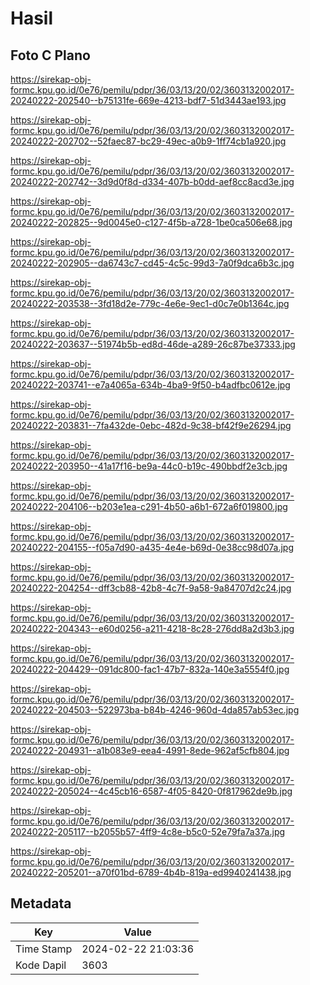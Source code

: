 # Hasil

## Foto C Plano

https://sirekap-obj-formc.kpu.go.id/0e76/pemilu/pdpr/36/03/13/20/02/3603132002017-20240222-202540--b75131fe-669e-4213-bdf7-51d3443ae193.jpg

https://sirekap-obj-formc.kpu.go.id/0e76/pemilu/pdpr/36/03/13/20/02/3603132002017-20240222-202702--52faec87-bc29-49ec-a0b9-1ff74cb1a920.jpg

https://sirekap-obj-formc.kpu.go.id/0e76/pemilu/pdpr/36/03/13/20/02/3603132002017-20240222-202742--3d9d0f8d-d334-407b-b0dd-aef8cc8acd3e.jpg

https://sirekap-obj-formc.kpu.go.id/0e76/pemilu/pdpr/36/03/13/20/02/3603132002017-20240222-202825--9d0045e0-c127-4f5b-a728-1be0ca506e68.jpg

https://sirekap-obj-formc.kpu.go.id/0e76/pemilu/pdpr/36/03/13/20/02/3603132002017-20240222-202905--da6743c7-cd45-4c5c-99d3-7a0f9dca6b3c.jpg

https://sirekap-obj-formc.kpu.go.id/0e76/pemilu/pdpr/36/03/13/20/02/3603132002017-20240222-203538--3fd18d2e-779c-4e6e-9ec1-d0c7e0b1364c.jpg

https://sirekap-obj-formc.kpu.go.id/0e76/pemilu/pdpr/36/03/13/20/02/3603132002017-20240222-203637--51974b5b-ed8d-46de-a289-26c87be37333.jpg

https://sirekap-obj-formc.kpu.go.id/0e76/pemilu/pdpr/36/03/13/20/02/3603132002017-20240222-203741--e7a4065a-634b-4ba9-9f50-b4adfbc0612e.jpg

https://sirekap-obj-formc.kpu.go.id/0e76/pemilu/pdpr/36/03/13/20/02/3603132002017-20240222-203831--7fa432de-0ebc-482d-9c38-bf42f9e26294.jpg

https://sirekap-obj-formc.kpu.go.id/0e76/pemilu/pdpr/36/03/13/20/02/3603132002017-20240222-203950--41a17f16-be9a-44c0-b19c-490bbdf2e3cb.jpg

https://sirekap-obj-formc.kpu.go.id/0e76/pemilu/pdpr/36/03/13/20/02/3603132002017-20240222-204106--b203e1ea-c291-4b50-a6b1-672a6f019800.jpg

https://sirekap-obj-formc.kpu.go.id/0e76/pemilu/pdpr/36/03/13/20/02/3603132002017-20240222-204155--f05a7d90-a435-4e4e-b69d-0e38cc98d07a.jpg

https://sirekap-obj-formc.kpu.go.id/0e76/pemilu/pdpr/36/03/13/20/02/3603132002017-20240222-204254--dff3cb88-42b8-4c7f-9a58-9a84707d2c24.jpg

https://sirekap-obj-formc.kpu.go.id/0e76/pemilu/pdpr/36/03/13/20/02/3603132002017-20240222-204343--e60d0256-a211-4218-8c28-276dd8a2d3b3.jpg

https://sirekap-obj-formc.kpu.go.id/0e76/pemilu/pdpr/36/03/13/20/02/3603132002017-20240222-204429--091dc800-fac1-47b7-832a-140e3a5554f0.jpg

https://sirekap-obj-formc.kpu.go.id/0e76/pemilu/pdpr/36/03/13/20/02/3603132002017-20240222-204503--522973ba-b84b-4246-960d-4da857ab53ec.jpg

https://sirekap-obj-formc.kpu.go.id/0e76/pemilu/pdpr/36/03/13/20/02/3603132002017-20240222-204931--a1b083e9-eea4-4991-8ede-962af5cfb804.jpg

https://sirekap-obj-formc.kpu.go.id/0e76/pemilu/pdpr/36/03/13/20/02/3603132002017-20240222-205024--4c45cb16-6587-4f05-8420-0f817962de9b.jpg

https://sirekap-obj-formc.kpu.go.id/0e76/pemilu/pdpr/36/03/13/20/02/3603132002017-20240222-205117--b2055b57-4ff9-4c8e-b5c0-52e79fa7a37a.jpg

https://sirekap-obj-formc.kpu.go.id/0e76/pemilu/pdpr/36/03/13/20/02/3603132002017-20240222-205201--a70f01bd-6789-4b4b-819a-ed9940241438.jpg


## Metadata

| Key        | Value               |
| ---------- | ------------------- |
| Time Stamp | 2024-02-22 21:03:36 |
| Kode Dapil | 3603                |



